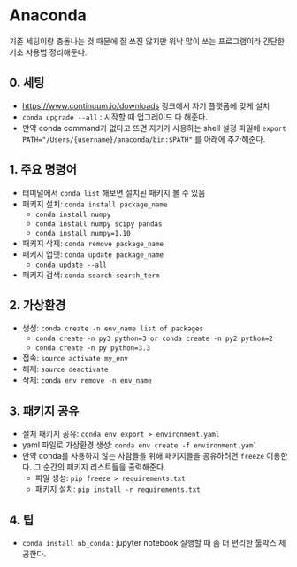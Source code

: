 # Anaconda

기존 세팅이랑 충돌나는 것 때문에 잘 쓰진 않지만 워낙 많이 쓰는 프로그램이라 간단한 기초 사용법 정리해둔다.

## 0. 세팅

- https://www.continuum.io/downloads 링크에서 자기 플랫폼에 맞게 설치
- `conda upgrade --all` : 시작할 때 업그레이드 다 해준다.
- 만약 conda command가 없다고 뜨면 자기가 사용하는 shell 설정 파일에 `export PATH="/Users/{username}/anaconda/bin:$PATH"` 를 아래에 추가해준다.

## 1. 주요 명령어

- 터미널에서 `conda list` 해보면 설치된 패키지 볼 수 있음
- 패키지 설치: `conda install package_name`
    + `conda install numpy`
    + `conda install numpy scipy pandas`
    + `conda install numpy=1.10`
- 패키지 삭제: `conda remove package_name`
- 패키지 업뎃: `conda update package_name`
    + `conda update --all`
- 패키지 검색: `conda search search_term`

## 2. 가상환경

- 생성: `conda create -n env_name list of packages`
    + `conda create -n py3 python=3 or conda create -n py2 python=2`
    + `conda create -n py python=3.3`
- 접속: `source activate my_env`
- 해제: `source deactivate`
- 삭제: `conda env remove -n env_name`

## 3. 패키지 공유

- 설치 패키지 공유: `conda env export > environment.yaml`
- yaml 파일로 가상환경 생성: `conda env create -f environment.yaml`
- 만약 conda를 사용하지 않는 사람들을 위해 패키지들을 공유하려면 `freeze` 이용한다. 그 순간의 패키지 리스트들을 출력해준다.
    + 파일 생성: `pip freeze > requirements.txt`
    + 패키지 설치: `pip install -r requirements.txt`

## 4. 팁

- `conda install nb_conda` : jupyter notebook 실행할 때 좀 더 편리한 툴박스 제공한다.
